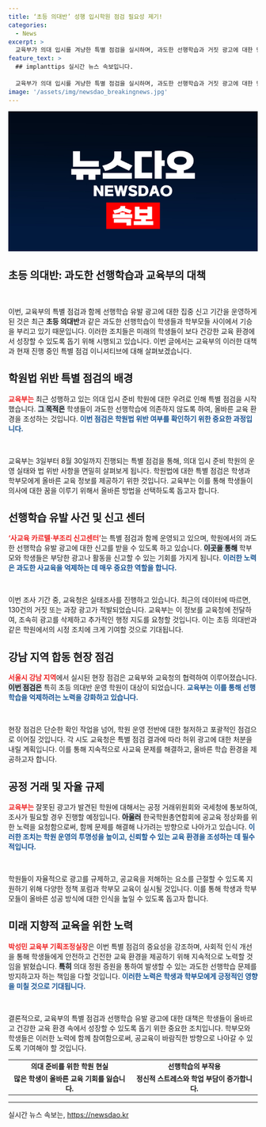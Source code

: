 ```yaml
---
title: ‘초등 의대반’ 성행 입시학원 점검 필요성 제기!
categories:
  - News
excerpt: >
  교육부가 의대 입시를 겨냥한 특별 점검을 실시하며, 과도한 선행학습과 거짓 광고에 대한 단속을 강화하고 있습니다. 학원법 위반 사례 적발 시 강력한 행정처분이 이루어질 예정이니, 학부모와 학생들의 주의가 필요합니다!
feature_text: >
  ## implanttips 실시간 뉴스 속보입니다.

  교육부가 의대 입시를 겨냥한 특별 점검을 실시하며, 과도한 선행학습과 거짓 광고에 대한 단속을 강화하고 있습니다. 학원법 위반 사례 적발 시 강력한 행정처분이 이루어질 예정이니, 학부모와 학생들의 주의가 필요합니다!
image: '/assets/img/newsdao_breakingnews.jpg'
---
```


<p><img src="/assets/img/newsdao_breakingnews.jpg" alt="implanttips 속보" /></p>

<h2 data-ke-size="size26">초등 의대반: 과도한 선행학습과 교육부의 대책</h2>

<p data-ke-size="size16">&nbsp;</p>

<p>이번, 교육부의 특별 점검과 함께 선행학습 유발 광고에 대한 집중 신고 기간을 운영하게 된 것은 최근 <strong>초등 의대반</strong>과 같은 과도한 선행학습이 학생들과 학부모들 사이에서 기승을 부리고 있기 때문입니다. 이러한 조치들은 미래의 학생들이 보다 건강한 교육 환경에서 성장할 수 있도록 돕기 위해 시행되고 있습니다. 이번 글에서는 교육부의 이러한 대책과 현재 진행 중인 특별 점검 이니셔티브에 대해 살펴보겠습니다.</p>

<h2 data-ke-size="size26">학원법 위반 특별 점검의 배경</h2>

<p><b><span style="color: #ee2323;">교육부는</span></b> 최근 성행하고 있는 의대 입시 준비 학원에 대한 우려로 인해 특별 점검을 시작했습니다. <b><span style="background-color: #21538527;">그 목적은</span></b> 학생들이 과도한 선행학습에 의존하지 않도록 하여, 올바른 교육 환경을 조성하는 것입니다. <b><span style="color: #1a5490;">이번 점검은 학원법 위반 여부를 확인하기 위한 중요한 과정입니다.</span></b></p>

<p data-ke-size="size16">&nbsp;</p>

<p>교육부는 3일부터 8월 30일까지 진행되는 특별 점검을 통해, 의대 입시 준비 학원의 운영 실태와 법 위반 사항을 면밀히 살펴보게 됩니다. 학원법에 대한 특별 점검은 학생과 학부모에게 올바른 교육 정보를 제공하기 위한 것입니다. 교육부는 이를 통해 학생들이 의사에 대한 꿈을 이루기 위해서 올바른 방법을 선택하도록 돕고자 합니다.</p>

<h2 data-ke-size="size26">선행학습 유발 사건 및 신고 센터</h2>

<p><b><span style="color: #ee2323;">‘사교육 카르텔·부조리 신고센터’</span></b>는 특별 점검과 함께 운영되고 있으며, 학원에서의 과도한 선행학습 유발 광고에 대한 신고를 받을 수 있도록 하고 있습니다. <b><span style="background-color: #21538527;">이곳을 통해</span></b> 학부모와 학생들은 부당한 광고나 활동을 신고할 수 있는 기회를 가지게 됩니다. <b><span style="color: #1a5490;">이러한 노력은 과도한 사교육을 억제하는 데 매우 중요한 역할을 합니다.</span></b></p>

<p data-ke-size="size16">&nbsp;</p>

<p>이번 조사 기간 중, 교육청은 실태조사를 진행하고 있습니다. 최근의 데이터에 따르면, 130건의 거짓 또는 과장 광고가 적발되었습니다. 교육부는 이 정보를 교육청에 전달하여, 조속히 광고를 삭제하고 추가적인 행정 지도를 요청할 것입니다. 이는 초등 의대반과 같은 학원에서의 시정 조치에 크게 기여할 것으로 기대됩니다.</p>

<h2 data-ke-size="size26">강남 지역 합동 현장 점검</h2>

<p><b><span style="color: #ee2323;">서울시 강남 지역</span></b>에서 실시된 현장 점검은 교육부와 교육청의 협력하여 이루어졌습니다. <b><span style="background-color: #21538527;">이번 점검은</span></b> 특히 초등 의대반 운영 학원이 대상이 되었습니다. <b><span style="color: #1a5490;">교육부는 이를 통해 선행학습을 억제하려는 노력을 강화하고 있습니다.</span></b></p>

<p data-ke-size="size16">&nbsp;</p>

<p>현장 점검은 단순한 확인 작업을 넘어, 학원 운영 전반에 대한 철저하고 포괄적인 점검으로 이어질 것입니다. 각 시도 교육청은 특별 점검 결과에 따라 허위 광고에 대한 처분을 내릴 계획입니다. 이를 통해 지속적으로 사교육 문제를 해결하고, 올바른 학습 환경을 제공하고자 합니다.</p>

<h2 data-ke-size="size26">공정 거래 및 자율 규제</h2>

<p><b><span style="color: #ee2323;">교육부는</span></b> 잘못된 광고가 발견된 학원에 대해서는 공정 거래위원회와 국세청에 통보하여, 조사가 필요할 경우 진행할 예정입니다. <b><span style="background-color: #21538527;">아울러</span></b> 한국학원총연합회에 공교육 정상화를 위한 노력을 요청함으로써, 함께 문제를 해결해 나가려는 방향으로 나아가고 있습니다. <b><span style="color: #1a5490;">이러한 조치는 학원 운영의 투명성을 높이고, 신뢰할 수 있는 교육 환경을 조성하는 데 필수적입니다.</span></b></p>

<p data-ke-size="size16">&nbsp;</p>

<p>학원들이 자율적으로 광고를 규제하고, 공교육을 저해하는 요소를 근절할 수 있도록 지원하기 위해 다양한 정책 포럼과 학부모 교육이 실시될 것입니다. 이를 통해 학생과 학부모들이 올바른 성공 방식에 대한 인식을 높일 수 있도록 돕고자 합니다.</p>

<h2 data-ke-size="size26">미래 지향적 교육을 위한 노력</h2>

<p><b><span style="color: #ee2323;">박성민 교육부 기획조정실장</span></b>은 이번 특별 점검의 중요성을 강조하며, 사회적 인식 개선을 통해 학생들에게 안전하고 건전한 교육 환경을 제공하기 위해 지속적으로 노력할 것임을 밝혔습니다. <b><span style="background-color: #21538527;">특히</span></b> 의대 정원 증원을 통하여 발생할 수 있는 과도한 선행학습 문제를 방지하고자 하는 책임을 다할 것입니다. <b><span style="color: #1a5490;">이러한 노력은 학생과 학부모에게 긍정적인 영향을 미칠 것으로 기대됩니다.</span></b></p>

<p data-ke-size="size16">&nbsp;</p>

<p>결론적으로, 교육부의 특별 점검과 선행학습 유발 광고에 대한 대책은 학생들이 올바르고 건강한 교육 환경 속에서 성장할 수 있도록 돕기 위한 중요한 조치입니다. 학부모와 학생들은 이러한 노력에 함께 참여함으로써, 공교육이 바람직한 방향으로 나아갈 수 있도록 기여해야 할 것입니다.</p>

<table style="width: 100%; border-collapse: collapse;">
  <tr>
    <td style="text-align: center; height: 17px;"><b>의대 준비를 위한 학원 현실</b></td>
    <td style="text-align: center; height: 17px;"><b>선행학습의 부작용</b></td>
  </tr>
  <tr>
    <td style="text-align: center; height: 17px;"><b>많은 학생이 올바른 교육 기회를 잃습니다.</b></td>
    <td style="text-align: center; height: 17px;"><b>정신적 스트레스와 학업 부담이 증가합니다.</b></td>
  </tr>
</table>

<hr>
실시간 뉴스 속보는, <a href="https://newsdao.kr" rel="dofollow">https://newsdao.kr</a>


